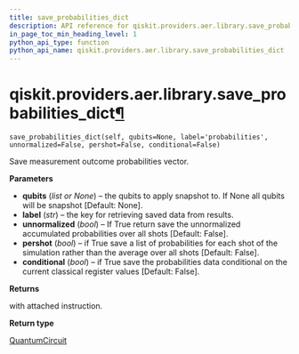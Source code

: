 ```yaml
---
title: save_probabilities_dict
description: API reference for qiskit.providers.aer.library.save_probabilities_dict
in_page_toc_min_heading_level: 1
python_api_type: function
python_api_name: qiskit.providers.aer.library.save_probabilities_dict
---
```


# qiskit.providers.aer.library.save\_probabilities\_dict[¶](#qiskit-providers-aer-library-save-probabilities-dict "Permalink to this headline")

<span id="qiskit.providers.aer.library.save_probabilities_dict" />

`save_probabilities_dict(self, qubits=None, label='probabilities', unnormalized=False, pershot=False, conditional=False)`

Save measurement outcome probabilities vector.

**Parameters**

*   **qubits** (*list or None*) – the qubits to apply snapshot to. If None all qubits will be snapshot \[Default: None].
*   **label** (*str*) – the key for retrieving saved data from results.
*   **unnormalized** (*bool*) – If True return save the unnormalized accumulated probabilities over all shots \[Default: False].
*   **pershot** (*bool*) – if True save a list of probabilities for each shot of the simulation rather than the average over all shots \[Default: False].
*   **conditional** (*bool*) – if True save the probabilities data conditional on the current classical register values \[Default: False].

**Returns**

with attached instruction.

**Return type**

[QuantumCircuit](qiskit.circuit.QuantumCircuit "qiskit.circuit.QuantumCircuit")

